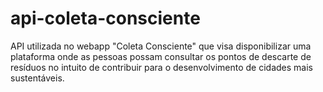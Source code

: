 # api-coleta-consciente
API utilizada no webapp "Coleta Consciente" que visa disponibilizar uma plataforma onde as pessoas possam consultar os pontos de descarte de resíduos no intuito de contribuir para o desenvolvimento de cidades mais sustentáveis.
